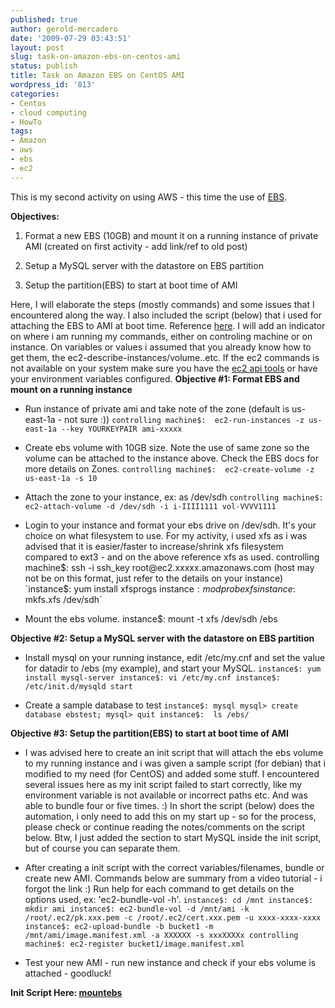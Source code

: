 ```yaml
---
published: true
author: gerold-mercadero
date: '2009-07-29 03:43:51'
layout: post
slug: task-on-amazon-ebs-on-centos-ami
status: publish
title: Task on Amazon EBS on CentOS AMI
wordpress_id: '813'
categories:
- Centos
- cloud computing
- HowTo
tags:
- Amazon
- aws
- ebs
- ec2
---
```


This is my second activity on using AWS - this time the use of [EBS](http://aws.amazon.com/ebs/).

**Objectives:**



	
  1. Format a new EBS (10GB) and mount it on a running instance of private AMI (created on first activity - add link/ref to old post)

	
  2. Setup a MySQL server with the datastore on EBS partition

	
  3. Setup the partition(EBS) to start at boot time of AMI


Here, I will elaborate the steps (mostly commands) and some issues that I encountered along the way.  I also included the script (below) that i used for attaching the EBS to AMI at boot time. Reference [here](http://developer.amazonwebservices.com/connect/entry.jspa?externalID=1663).  I will add an indicator on where i am running my commands, either on controling machine or on instance.  On variables or values i assumed that you already know how to get them, the ec2-describe-instances/volume..etc.  If the ec2 commands is not available on your system make sure you have the [ec2 api tools](http://developer.amazonwebservices.com/connect/entry.jspa?externalID=351&categoryID=88) or have your environment variables configured.
**Objective #1: Format EBS and mount on a running instance**



	
  * Run instance of private ami and take note of the zone (default is us-east-1a - not sure :))
`controlling machine$:  ec2-run-instances -z us-east-1a --key YOURKEYPAIR ami-xxxxx`

	
  * Create ebs volume with 10GB size.  Note the use of same zone so the volume can be attached to the instance above.  Check the EBS docs for more details on Zones.
`controlling machine$:  ec2-create-volume -z us-east-1a -s 10`

	
  * Attach the zone to your instance, ex: as /dev/sdh
`controlling machine$:  ec2-attach-volume -d /dev/sdh -i i-IIII1111 vol-VVVV1111`

	
  * Login to your instance and format your ebs drive on /dev/sdh. It's your choice on what filesystem to use.  For my activity, i used xfs as i was advised that it is easier/faster to increase/shrink xfs filesystem compared to ext3 - and on the above reference xfs as used.
controlling machine$:  ssh -i ssh_key root@ec2.xxxxx.amazonaws.com
(host may not be on this format, just refer to the details on your instance)
`instance$: yum install xfsprogs
instance$: modprobe xfs
instance$: mkfs.xfs /dev/sdh`

	
  * Mount the ebs volume.
instance$: mount -t xfs /dev/sdh /ebs


**Objective #2: Setup a MySQL server with the datastore on EBS partition**



	
  * Install mysql on your running instance, edit /etc/my.cnf and set the value for datadir to /ebs (my example), and start your MySQL.
`instance$: yum install mysql-server
instance$: vi /etc/my.cnf
instance$: /etc/init.d/mysqld start`

	
  * Create a sample database to test
`instance$: mysql
mysql> create database ebstest;
mysql> quit
instance$:  ls /ebs/`


**Objective #3: Setup the partition(EBS) to start at boot time of AMI**



	
  * I was advised here to create an init script that will attach the ebs volume to my running instance and i was given a sample script (for debian) that i modified to my need (for CentOS) and added some stuff.  I encountered several issues here as my init script failed to start correctly, like my environment variable is not available or incorrect paths etc.  And was able to bundle four or five times. :)  In short the script (below) does the automation, i only need to add this on my start up - so for the process, please check or continue reading the notes/comments on the script below.  Btw, I just added the section to start MySQL inside the init script, but of course you can separate them.

	
  * After creating a init script with the correct variables/filenames, bundle or create new AMI.  Commands below are summary from a video tutorial - i forgot the link :)  Run help for each command to get details on the options used, ex: 'ec2-bundle-vol -h'.
`instance$: cd /mnt
instance$: mkdir ami
instance$: ec2-bundle-vol -d /mnt/ami -k /root/.ec2/pk.xxx.pem -c /root/.ec2/cert.xxx.pem -u xxxx-xxxx-xxxx
instance$: ec2-upload-bundle -b bucket1 -m /mnt/ami/image.manifest.xml -a XXXXXX -s xxxXXXXx
controlling machine$: ec2-register bucket1/image.manifest.xml`

	
  * Test your new AMI - run new instance and check if your ebs volume is attached - goodluck!


**Init Script Here: [ mountebs](http://linuxsysadminblog.com/images/2009/07/mountebs)**
